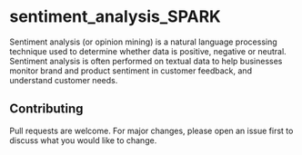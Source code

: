 # sentiment_analysis_SPARK
Sentiment analysis (or opinion mining) is a natural language processing technique used to determine whether data is positive, negative or neutral. Sentiment analysis is often performed on textual data to help businesses monitor brand and product sentiment in customer feedback, and understand customer needs.

## Contributing
Pull requests are welcome. For major changes, please open an issue first to discuss what you would like to change.

